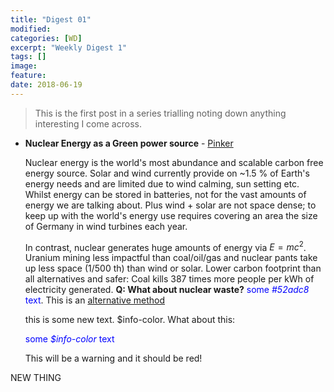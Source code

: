 ```yaml
---
title: "Digest 01"
modified:
categories: [WD]
excerpt: "Weekly Digest 1"
tags: []
image:
feature:
date: 2018-06-19
---
```


>This is the first post in a series trialling noting down anything interesting I come across.

  * **Nuclear Energy as a Green power source** - [Pinker](https://www.amazon.com/Enlightenment-Now-Science-Humanism-Progress/dp/0525427570)

    Nuclear energy is the world's most abundance and scalable carbon free energy source. Solar and wind currently provide on ~1.5 % of Earth's energy needs and are limited due to wind calming, sun setting etc. Whilst energy can be stored in batteries, not for the vast amounts of energy we are talking about. Plus wind + solar are not space dense; to keep up with the world's energy use requires covering an area the size of Germany in wind turbines each year.

    In contrast, nuclear generates huge amounts of energy via $E = mc^2$. Uranium mining less impactful than coal/oil/gas and nuclear pants take up less space (1/500 th) than wind or solar. Lower carbon footprint than all alternatives and safer: Coal kills 387 times more people per kWh of electricity generated. **Q: What about nuclear waste?** <span style="color:blue">some *#52adc8* text</span>. This is an [alternative method](h)

    this is some new text. $info-color. What about this:

    <span style="color:blue">some *$info-color* text</span>

    <div class="warning">This will be a warning and it should be red!</div>


NEW THING

